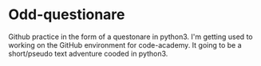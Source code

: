 # Odd-questionare
Github practice in the form of a questonare in python3.
I'm getting used to working on the GitHub environment for code-academy. It going to be a short/pseudo text adventure cooded in python3.

